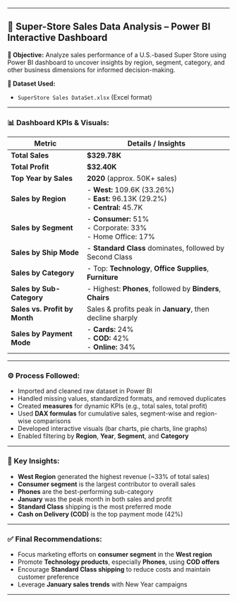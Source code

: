 
---

## 🔷 Super-Store Sales Data Analysis – Power BI Interactive Dashboard

**📝 Objective:**
Analyze sales performance of a U.S.-based Super Store using Power BI dashboard to uncover insights by region, segment, category, and other business dimensions for informed decision-making.

**📁 Dataset Used:**

* `SuperStore Sales DataSet.xlsx` (Excel format)

---

### 📊 Dashboard KPIs & Visuals:

| **Metric**                    | **Details / Insights**                                                                 |
| ----------------------------- | -------------------------------------------------------------------------------------- |
| **Total Sales**               | **\$329.78K**                                                                          |
| **Total Profit**              | **\$32.40K**                                                                           |
| **Top Year by Sales**         | **2020** (approx. 50K+ sales)                                                          |
| **Sales by Region**           | - **West:** 109.6K (33.26%)  <br> - **East:** 96.13K (29.2%) <br> - **Central:** 45.7K |
| **Sales by Segment**          | - **Consumer:** 51% <br> - Corporate: 33% <br> - Home Office: 17%                      |
| **Sales by Ship Mode**        | - **Standard Class** dominates, followed by Second Class                               |
| **Sales by Category**         | - Top: **Technology**, **Office Supplies**, **Furniture**                              |
| **Sales by Sub-Category**     | - Highest: **Phones**, followed by **Binders**, **Chairs**                             |
| **Sales vs. Profit by Month** | Sales & profits peak in **January**, then decline sharply                              |
| **Sales by Payment Mode**     | - **Cards:** 24% <br> - **COD:** 42% <br> - **Online:** 34%                            |

---

### ⚙️ Process Followed:

* Imported and cleaned raw dataset in Power BI
* Handled missing values, standardized formats, and removed duplicates
* Created **measures** for dynamic KPIs (e.g., total sales, total profit)
* Used **DAX formulas** for cumulative sales, segment-wise and region-wise comparisons
* Developed interactive visuals (bar charts, pie charts, line graphs)
* Enabled filtering by **Region**, **Year**, **Segment**, and **Category**

---

### 🧠 Key Insights:

* **West Region** generated the highest revenue (\~33% of total sales)
* **Consumer segment** is the largest contributor to overall sales
* **Phones** are the best-performing sub-category
* **January** was the peak month in both sales and profit
* **Standard Class** shipping is the most preferred mode
* **Cash on Delivery (COD)** is the top payment mode (42%)

---

### ✅ Final Recommendations:

* Focus marketing efforts on **consumer segment** in the **West region**
* Promote **Technology products**, especially **Phones**, using **COD offers**
* Encourage **Standard Class shipping** to reduce costs and maintain customer preference
* Leverage **January sales trends** with New Year campaigns

---

